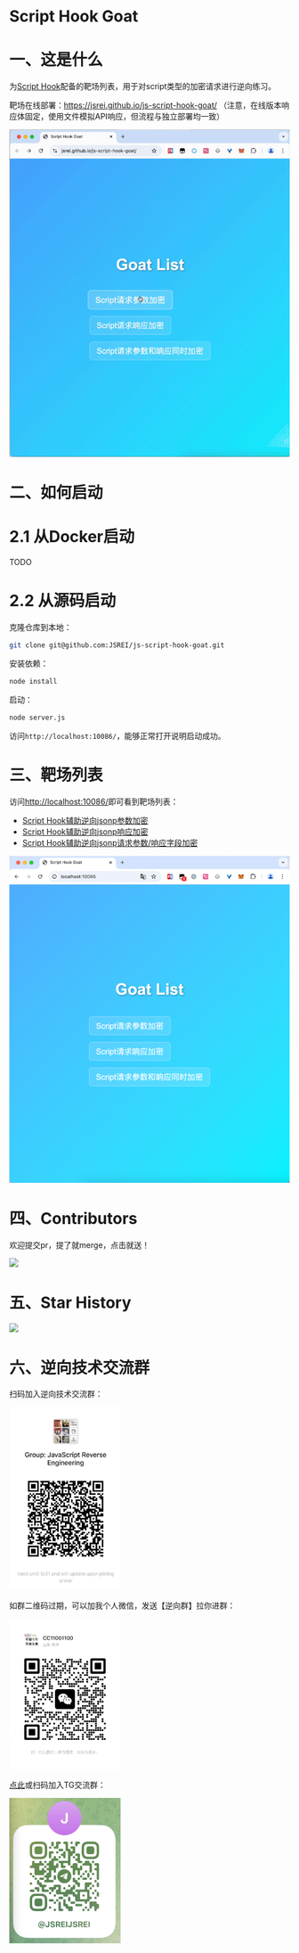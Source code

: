 # Script Hook Goat 

# 一、这是什么

为[Script Hook](https://github.com/JSREI/js-script-hook)配备的靶场列表，用于对script类型的加密请求进行逆向练习。

靶场在线部署：https://jsrei.github.io/js-script-hook-goat/ （注意，在线版本响应体固定，使用文件模拟API响应，但流程与独立部署均一致）

![ezgif-5-72e8b325b3](./README.assets/ezgif-5-72e8b325b3.gif)

# 二、如何启动

# 2.1 从Docker启动

TODO

# 2.2 从源码启动

克隆仓库到本地：

```bash
git clone git@github.com:JSREI/js-script-hook-goat.git
```

安装依赖：

```bash
node install
```

启动：

```bash
node server.js
```

访问`http://localhost:10086/`，能够正常打开说明启动成功。

# 三、靶场列表

访问[http://localhost:10086/](http://localhost:10086/)即可看到靶场列表：

-  [Script Hook辅助逆向jsonp参数加密](docs/jsonp-request-encrypt/README.md) 
-  [Script Hook辅助逆向jsonp响应加密](docs/jsonp-response-encrypt/README.md) 
-  [Script Hook辅助逆向jsonp请求参数/响应字段加密](docs/jsonp-request-encrypt-and-response-encrypt/README.md) 

![image-20250113023934761](./README.assets/image-20250113023934761.png)


# 四、Contributors

欢迎提交pr，提了就merge，点击就送！

<img src="https://contrib.nn.ci/api?repo=JSREI/js-script-hook-goat" />

# 五、Star History

<img src="https://starchart.cc/JSREI/js-script-hook-goat.svg" />

# 六、逆向技术交流群

扫码加入逆向技术交流群：

<img src="https://github.com/JSREI/.github/raw/main/profile/README.assets/image-20241016230653669.png" style="width: 200px">

如群二维码过期，可以加我个人微信，发送【逆向群】拉你进群：

<img src="https://github.com/JSREI/.github/raw/main/profile/README.assets/image-20231030132026541-7614065.png" style="width: 200px">

[点此](https://t.me/jsreijsrei)或扫码加入TG交流群：

<img src="https://github.com/JSREI/.github/raw/main/profile/README.assets/image-20241016231143315.png" style="width: 200px">



